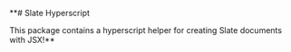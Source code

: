 **# Slate Hyperscript

This package contains a hyperscript helper for creating Slate documents with JSX!**
